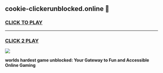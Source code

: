 
## cookie-clickerunblocked.online 👋
<h3>
<a href="https://premium.freeplayer.one?title=cookie-clickerunblocked.online&ref=14F">CLICK TO PLAY</a></h3>
<hr>

<h3>
<a href="https://premium.freeplayer.one?title=cookie-clickerunblocked.online&ref=14F">CLICK 2 PLAY</a>
  
</h3>

<a href="https://premium.freeplayer.one?title=cookie-clickerunblocked.online&ref=12F/"><img src="https://clearcache.store/games.png"></a>


**worlds hardest game unblocked: Your Gateway to Fun and Accessible Online Gaming**

